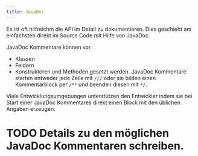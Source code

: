 ```yaml
---
title: JavaDoc
---
```


Es ist oft hilfreichm die API im Detail zu dokumentieren. Dies geschieht am einfachsten direkt im Source Code mit Hilfe von JavaDoc.

JavaDoc Kommentare können vor
- Klassen
- Feldern
- Konstruktoren und Methoden
gesetzt werden. JavaDoc Kommentare starten entweder jede Zeile mit ```///``` oder sie bilden einen Kommentarblock per ```/**``` und beenden diesen mit ```*/```.

Viele Entwicklungsumgebungen unterstützen den Entwickler indem sie bei Start einer JavaDoc Kommentares direkt einen Block mit den üblichen Angaben erzeugen.

# TODO Details zu den möglichen JavaDoc Kommentaren schreiben.